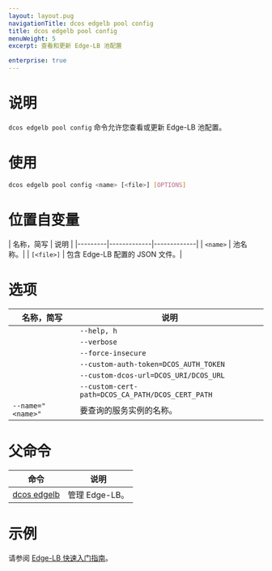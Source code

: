 ```yaml
---
layout: layout.pug
navigationTitle: dcos edgelb pool config
title: dcos edgelb pool config
menuWeight: 5
excerpt: 查看和更新 Edge-LB 池配置

enterprise: true
---
```



# 说明
`dcos edgelb pool config` 命令允许您查看或更新 Edge-LB 池配置。

# 使用

```bash
dcos edgelb pool config <name> [<file>] [OPTIONS]
```

# 位置自变量

| 名称，简写 | 说明 |
|---------|-------------|-------------|
| `<name>` | 池名称。|
| `[<file>]` | 包含 Edge-LB 配置的 JSON 文件。|

# 选项

| 名称，简写 | 说明 |
|---------|------------|
| | `--help, h` | 显示使用情况。|
| | `--verbose` | 启用额外的请求和响应记录。|
| | `--force-insecure` | 在查询服务时允许未经验证的 TLS 证书。|
| | `--custom-auth-token=DCOS_AUTH_TOKEN` | 指定在查询服务时使用的自定义授权令牌。|
| | `--custom-dcos-url=DCOS_URI/DCOS_URL` | 指定在查询服务时使用的自定义群集 URL。|
| | `--custom-cert-path=DCOS_CA_PATH/DCOS_CERT_PATH` | 指定在查询服务时使用的自定义 TLS CA 证书文件。|
| `--name=" <name>"` | 要查询的服务实例的名称。|

# 父命令

| 命令 | 说明 |
|---------|-------------|
| [dcos edgelb](/zh/1.11/cli/command-reference/dcos-edgelb/) | 管理 Edge-LB。|

# 示例

请参阅 [Edge-LB 快速入门指南](/zh/1.11/networking/edge-lb/quickstart/)。
